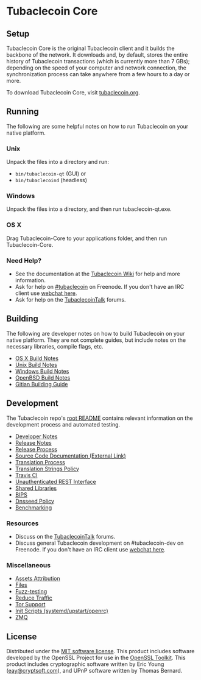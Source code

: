 Tubaclecoin Core
=============

Setup
---------------------
Tubaclecoin Core is the original Tubaclecoin client and it builds the backbone of the network. It downloads and, by default, stores the entire history of Tubaclecoin transactions (which is currently more than 7 GBs); depending on the speed of your computer and network connection, the synchronization process can take anywhere from a few hours to a day or more.

To download Tubaclecoin Core, visit [tubaclecoin.org](https://tubaclecoin.org).

Running
---------------------
The following are some helpful notes on how to run Tubaclecoin on your native platform.

### Unix

Unpack the files into a directory and run:

- `bin/tubaclecoin-qt` (GUI) or
- `bin/tubaclecoind` (headless)

### Windows

Unpack the files into a directory, and then run tubaclecoin-qt.exe.

### OS X

Drag Tubaclecoin-Core to your applications folder, and then run Tubaclecoin-Core.

### Need Help?

* See the documentation at the [Tubaclecoin Wiki](https://tubaclecoin.info/)
for help and more information.
* Ask for help on [#tubaclecoin](http://webchat.freenode.net?channels=tubaclecoin) on Freenode. If you don't have an IRC client use [webchat here](http://webchat.freenode.net?channels=tubaclecoin).
* Ask for help on the [TubaclecoinTalk](https://tubaclecointalk.io/) forums.

Building
---------------------
The following are developer notes on how to build Tubaclecoin on your native platform. They are not complete guides, but include notes on the necessary libraries, compile flags, etc.

- [OS X Build Notes](build-osx.md)
- [Unix Build Notes](build-unix.md)
- [Windows Build Notes](build-windows.md)
- [OpenBSD Build Notes](build-openbsd.md)
- [Gitian Building Guide](gitian-building.md)

Development
---------------------
The Tubaclecoin repo's [root README](/README.md) contains relevant information on the development process and automated testing.

- [Developer Notes](developer-notes.md)
- [Release Notes](release-notes.md)
- [Release Process](release-process.md)
- [Source Code Documentation (External Link)](https://dev.visucore.com/tubaclecoin/doxygen/)
- [Translation Process](translation_process.md)
- [Translation Strings Policy](translation_strings_policy.md)
- [Travis CI](travis-ci.md)
- [Unauthenticated REST Interface](REST-interface.md)
- [Shared Libraries](shared-libraries.md)
- [BIPS](bips.md)
- [Dnsseed Policy](dnsseed-policy.md)
- [Benchmarking](benchmarking.md)

### Resources
* Discuss on the [TubaclecoinTalk](https://tubaclecointalk.io/) forums.
* Discuss general Tubaclecoin development on #tubaclecoin-dev on Freenode. If you don't have an IRC client use [webchat here](http://webchat.freenode.net/?channels=tubaclecoin-dev).

### Miscellaneous
- [Assets Attribution](assets-attribution.md)
- [Files](files.md)
- [Fuzz-testing](fuzzing.md)
- [Reduce Traffic](reduce-traffic.md)
- [Tor Support](tor.md)
- [Init Scripts (systemd/upstart/openrc)](init.md)
- [ZMQ](zmq.md)

License
---------------------
Distributed under the [MIT software license](/COPYING).
This product includes software developed by the OpenSSL Project for use in the [OpenSSL Toolkit](https://www.openssl.org/). This product includes
cryptographic software written by Eric Young ([eay@cryptsoft.com](mailto:eay@cryptsoft.com)), and UPnP software written by Thomas Bernard.
